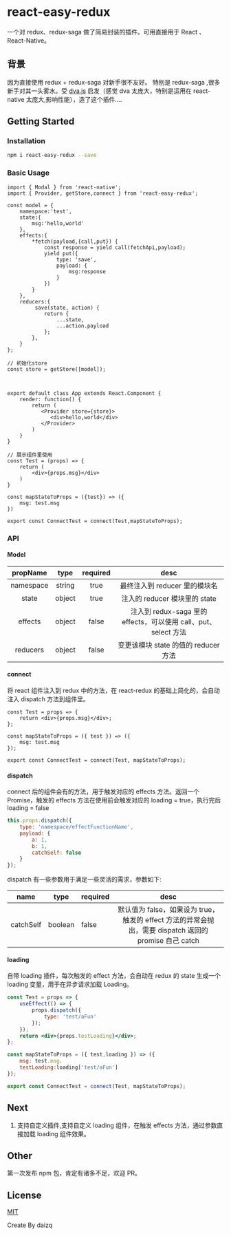 # react-easy-redux

一个对 redux、redux-saga 做了简易封装的插件。可用直接用于 React 、React-Native。

## 背景

因为直接使用 redux + redux-saga 对新手很不友好。 特别是 redux-saga ,很多新手对其一头雾水。受 [dva.js](https://dvajs.com/) 启发（感觉 dva 太庞大，特别是运用在 react-native 太庞大,影响性能），造了这个插件....

## Getting Started

### Installation

```bash
npm i react-easy-redux --save
```

### Basic Usage

```tsx
import { Modal } from 'react-native';
import { Provider, getStore,connect } from 'react-easy-redux';

const model = {
    namespace:'test',
    state:{
        msg:'hello,world'
    },
    effects:{
        *fetch(payload,{call,put}) {
            const response = yield call(fetchApi,payload);
            yield put({
                type: 'save',
                payload: {
                    msg:response
                }
            })
        }
    },
    reducers:{
         save(state, action) {
            return {
                ...state,
                ...action.payload
            };
        },
    }
};

// 初始化store
const store = getStore([model]);



export default class App extends React.Component {
    render: function() {
        return (
           <Provider store={store}>
              <div>hello,world</div>
           </Provider>
        )
    }
}

// 展示组件里使用
const Test = (props) => {
    return (
        <div>{props.msg}</div>
    )
}

const mapStateToProps = ({test}) => ({
    msg: test.msg
})

export const ConnectTest = connect(Test,mapStateToProps);

```

### API

#### Model

| propName  |  type  | required |                              desc                               |
| :-------: | :----: | :------: | :-------------------------------------------------------------: |
| namespace | string |   true   |                  最终注入到 reducer 里的模块名                  |
|   state   | object |   true   |                  注入的 reducer 模块里的 state                  |
|  effects  | object |  false   | 注入到 redux-saga 里的 effects，可以使用 call、put、select 方法 |
| reducers  | object |  false   |              变更该模块 state 的值的 reducer 方法               |

#### connect

将 react 组件注入到 redux 中的方法，在 react-redux 的基础上简化的，会自动注入 dispatch 方法到组件里。

```tsx
const Test = props => {
    return <div>{props.msg}</div>;
};

const mapStateToProps = ({ test }) => ({
    msg: test.msg
});

export const ConnectTest = connect(Test, mapStateToProps);
```

#### dispatch

connect 后的组件会有的方法，用于触发对应的 effects 方法。返回一个 Promise，触发的 effects 方法在使用前会触发对应的 loading = true，执行完后 loading = false

```javascript
this.props.dispatch({
    type: 'namespace/effectFunctionName',
    payload: {
        a: 1,
        b: 1,
        catchSelf: false
    }
});
```

dispatch 有一些参数用于满足一些灵活的需求，参数如下:

|   name    |  type   | required |                                                  desc                                                  |
| :-------: | :-----: | :------- | :----------------------------------------------------------------------------------------------------: |
| catchSelf | boolean | false    | 默认值为 false，如果设为 true，触发的 effect 方法的异常会抛出，需要 dispatch 返回的 promise 自己 catch |

#### loading

自带 loading 插件，每次触发的 effect 方法，会自动在 redux 的 state 生成一个 loading 变量，用于在异步请求加载 Loading。

```jsx
const Test = props => {
    useEffect(() => {
        props.dispatch({
            type: 'test/aFun'
        });
    });
    return <div>{props.testLoading}</div>;
};

const mapStateToProps = ({ test,loading }) => ({
    msg: test.msg，
    testLoading:loading['test/aFun']
});

export const ConnectTest = connect(Test, mapStateToProps);
```

## Next

1. 支持自定义插件,支持自定义 loading 组件，在触发 effects 方法，通过参数直接加载 loading 组件效果。

## Other

第一次发布 npm 包，肯定有诸多不足，欢迎 PR。

## License

[MIT](http://opensource.org/licenses/MIT)

Create By daizq
